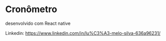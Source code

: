# Cronômetro
desenvolvido com React native

Linkedin: https://www.linkedin.com/in/lu%C3%A3-melo-silva-636a96231/
